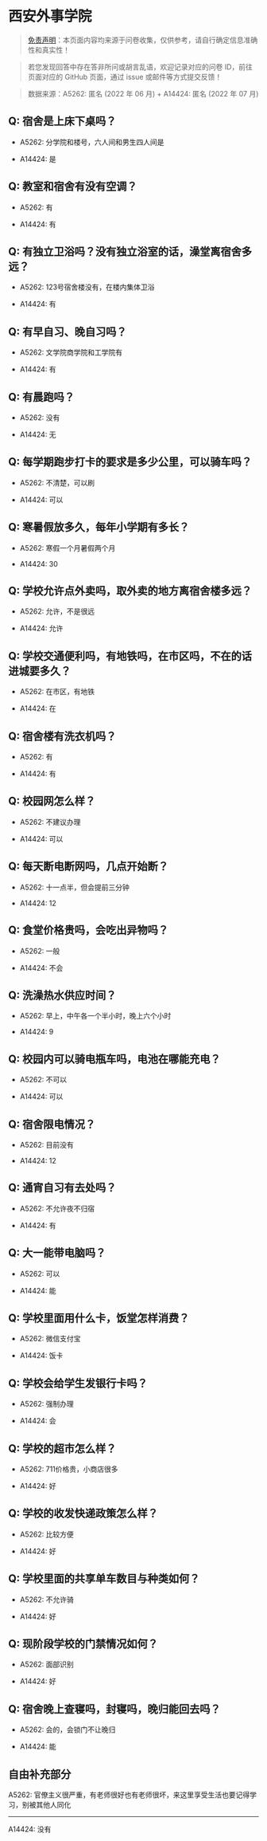 # 西安外事学院

> [免责声明](https://colleges.chat/#_3)：本页面内容均来源于问卷收集，仅供参考，请自行确定信息准确性和真实性！

> 若您发现回答中存在答非所问或胡言乱语，欢迎记录对应的问卷 ID，前往页面对应的 GitHub 页面，通过 issue 或邮件等方式提交反馈！

> 数据来源：A5262: 匿名 (2022 年 06 月) + A14424: 匿名 (2022 年 07 月)

## Q: 宿舍是上床下桌吗？

- A5262: 分学院和楼号，六人间和男生四人间是

- A14424: 是

## Q: 教室和宿舍有没有空调？

- A5262: 有

- A14424: 有

## Q: 有独立卫浴吗？没有独立浴室的话，澡堂离宿舍多远？

- A5262: 123号宿舍楼没有，在楼内集体卫浴

- A14424: 有

## Q: 有早自习、晚自习吗？

- A5262: 文学院商学院和工学院有

- A14424: 有

## Q: 有晨跑吗？

- A5262: 没有

- A14424: 无

## Q: 每学期跑步打卡的要求是多少公里，可以骑车吗？

- A5262: 不清楚，可以刷

- A14424: 可以

## Q: 寒暑假放多久，每年小学期有多长？

- A5262: 寒假一个月暑假两个月

- A14424: 30

## Q: 学校允许点外卖吗，取外卖的地方离宿舍楼多远？

- A5262: 允许，不是很远

- A14424: 允许

## Q: 学校交通便利吗，有地铁吗，在市区吗，不在的话进城要多久？

- A5262: 在市区，有地铁

- A14424: 在

## Q: 宿舍楼有洗衣机吗？

- A5262: 有

- A14424: 有

## Q: 校园网怎么样？

- A5262: 不建议办理

- A14424: 可以

## Q: 每天断电断网吗，几点开始断？

- A5262: 十一点半，但会提前三分钟

- A14424: 12

## Q: 食堂价格贵吗，会吃出异物吗？

- A5262: 一般

- A14424: 不会

## Q: 洗澡热水供应时间？

- A5262: 早上，中午各一个半小时，晚上六个小时

- A14424: 9

## Q: 校园内可以骑电瓶车吗，电池在哪能充电？

- A5262: 不可以

- A14424: 可以

## Q: 宿舍限电情况？

- A5262: 目前没有

- A14424: 12

## Q: 通宵自习有去处吗？

- A5262: 不允许夜不归宿

- A14424: 有

## Q: 大一能带电脑吗？

- A5262: 可以

- A14424: 能

## Q: 学校里面用什么卡，饭堂怎样消费？

- A5262: 微信支付宝

- A14424: 饭卡

## Q: 学校会给学生发银行卡吗？

- A5262: 强制办理

- A14424: 会

## Q: 学校的超市怎么样？

- A5262: 711价格贵，小商店很多

- A14424: 好

## Q: 学校的收发快递政策怎么样？

- A5262: 比较方便

- A14424: 好

## Q: 学校里面的共享单车数目与种类如何？

- A5262: 不允许骑

- A14424: 好

## Q: 现阶段学校的门禁情况如何？

- A5262: 面部识别

- A14424: 好

## Q: 宿舍晚上查寝吗，封寝吗，晚归能回去吗？

- A5262: 会的，会锁门不让晚归

- A14424: 能

## 自由补充部分

A5262: 官僚主义很严重，有老师很好也有老师很坏，来这里享受生活也要记得学习，别被其他人同化

***

A14424: 没有